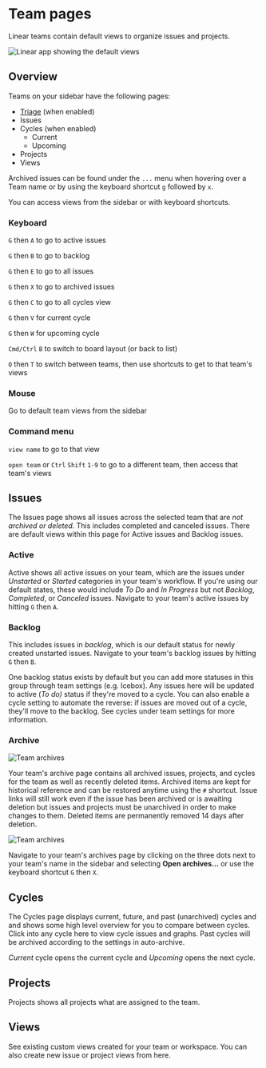 # Team pages

Linear teams contain default views to organize issues and projects. 

![Linear app showing the default views](https://webassets.linear.app/images/ornj730p/production/b1a6167dbef0d7f836ea9637071a199adbb01945-1592x669.png?q=95&auto=format&dpr=2)

## Overview

Teams on your sidebar have the following pages: 

* [Triage](https://linear.app/docs/triage) (when enabled)
* Issues
* Cycles (when enabled)
  * Current
  * Upcoming
* Projects
* Views

Archived issues can be found under the `...`  menu when hovering over a Team name or by using the keyboard shortcut `g` followed by `x`.  
  
You can access views from the sidebar or with keyboard shortcuts. 

### Keyboard

`G` then `A` to go to active issues

`G` then `B` to go to backlog

`G` then `E` to go to all issues

`G` then `X` to go to archived issues

`G` then `C` to go to all cycles view

`G` then `V` for current cycle

`G` then `W` for upcoming cycle  
  
`Cmd/Ctrl` `B` to switch to board layout (or back to list)

`O` then `T` to switch between teams, then use shortcuts to get to that team's views

### Mouse

Go to default team views from the sidebar

### Command menu

`view name` to go to that view

`open team` or `Ctrl` `Shift` `1-9` to go to a different team, then access that team's views

## Issues

The Issues page shows all issues across the selected team that are _not archived or deleted._ This includes completed and canceled issues. There are default views within this page for Active issues and Backlog issues.

### Active

Active shows all active issues on your team, which are the issues under _Unstarted_ or _Started_ categories in your team's workflow. If you're using our default states, these would include _To Do_ and _In Progress_ but not _Backlog_, _Completed_, or _Canceled_ issues. Navigate to your team's active issues by hitting `G` then `A`.  


### Backlog

This includes issues in _backlog_, which is our default status for newly created unstarted issues. Navigate to your team's backlog issues by hitting `G` then `B`.

One backlog status exists by default but you can add more statuses in this group through team settings (e.g. Icebox). Any issues here will be updated to active (_To do)_ status if they're moved to a cycle. You can also enable a cycle setting to automate the reverse: if issues are moved out of a cycle, they'll move to the backlog. See cycles under team settings for more information.

### Archive

![Team archives](https://webassets.linear.app/images/ornj730p/production/df7144571049827c598576a0a9d3afef7eac8af8-694x356.png?q=95&auto=format&dpr=2)

Your team's archive page contains all archived issues, projects, and cycles for the team as well as recently deleted items. Archived items are kept for historical reference and can be restored anytime using the `#` shortcut. Issue links will still work even if the issue has been archived or is awaiting deletion but issues and projects must be unarchived in order to make changes to them. Deleted items are permanently removed 14 days after deletion.

![Team archives](https://webassets.linear.app/images/ornj730p/production/686161368246b7432ebe1dbcd20338e5ef2c63b7-1814x174.png?q=95&auto=format&dpr=2)

Navigate to your team's archives page by clicking on the three dots next to your team's name in the sidebar and selecting **Open archives...** or use the keyboard shortcut `G` then `X`.

## Cycles

The Cycles page displays current, future, and past (unarchived) cycles and and shows some high level overview for you to compare between cycles. Click into any cycle here to view cycle issues and graphs. Past cycles will be archived according to the settings in auto-archive.

_Current_ cycle opens the current cycle and _Upcoming_ opens the next cycle.

## Projects

Projects shows all projects what are assigned to the team.

## Views

See existing custom views created for your team or workspace. You can also create new issue or project views from here.